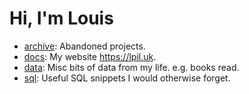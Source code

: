 # Hi, I'm Louis

- [archive](./archive): Abandoned projects.
- [docs](./docs): My website <https://lpil.uk>.
- [data](./data): Misc bits of data from my life. e.g. books read.
- [sql](./sql): Useful SQL snippets I would otherwise forget.
